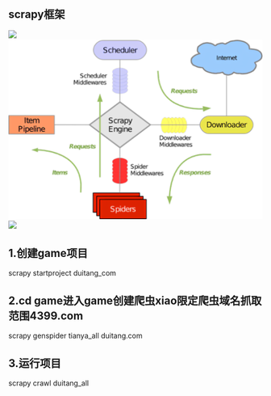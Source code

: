
## scrapy框架
![](C:/Users/21781/AppData/Local/Temp/204136k0npe3szsx36epqd.png)
![img.png](img.png)
![](C:/Users/21781/AppData/Local/Temp/303f581b771ccebfaa3108a30dc56bd2a0b20498451acbec3dc1c71dc8648aa0.png)
## 1.创建game项目

scrapy startproject duitang_com

## 2.cd game进入game创建爬虫xiao限定爬虫域名抓取范围4399.com

scrapy genspider tianya_all duitang.com

## 3.运行项目

scrapy crawl duitang_all
